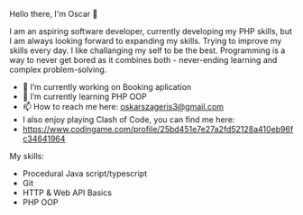 Hello there, I'm Oscar 👋

I am an aspiring software developer, currently developing my PHP skills, but I am always looking forward to expanding my skills. Trying to improve my skills every day.
I like challanging my self to be the best. Programming is a way to never get bored as it combines both - never-ending learning and complex problem-solving.

- 🔭 I’m currently working on Booking aplication
- 🌱 I’m currently learning PHP OOP
- 📫 How to reach me here:
oskarszageris3@gmail.com
- I also enjoy playing Clash of Code, you can find me here:
- https://www.codingame.com/profile/25bd451e7e27a2fd52128a410eb96fc34641964

My skills:
- Procedural Java script/typescript
- Git
- HTTP & Web API Basics
- PHP OOP
